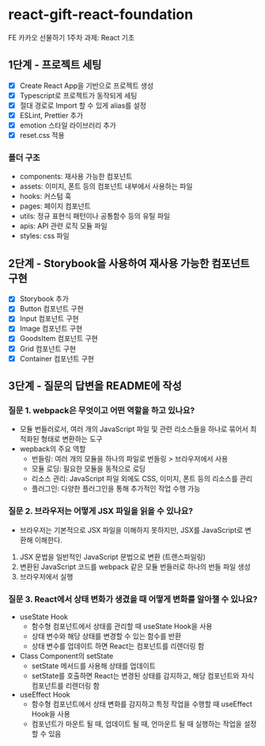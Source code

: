 # react-gift-react-foundation

FE 카카오 선물하기 1주차 과제: React 기초

## 1단계 - 프로젝트 세팅

- [x] Create React App을 기반으로 프로젝트 생성
- [x] Typescript로 프로젝트가 동작되게 세팅
- [x] 절대 경로로 Import 할 수 있게 alias를 설정
- [x] ESLint, Prettier 추가
- [x] emotion 스타일 라이브러리 추가
- [x] reset.css 적용

### 폴더 구조

- components: 재사용 가능한 컴포넌트
- assets: 이미지, 폰트 등의 컴포넌트 내부에서 사용하는 파일
- hooks: 커스텀 훅
- pages: 페이지 컴포넌트
- utils: 정규 표현식 패턴이나 공통함수 등의 유틸 파일
- apis: API 관련 로직 모듈 파일
- styles: css 파일

## 2단계 - Storybook을 사용하여 재사용 가능한 컴포넌트 구현

- [x] Storybook 추가
- [x] Button 컴포넌트 구현
- [x] Input 컴포넌트 구현
- [x] Image 컴포넌트 구현
- [x] GoodsItem 컴포넌트 구현
- [x] Grid 컴포넌트 구현
- [x] Container 컴포넌트 구현

## 3단계 - 질문의 답변을 README에 작성

### 질문 1. webpack은 무엇이고 어떤 역할을 하고 있나요?

- 모듈 번들러로서, 여러 개의 JavaScript 파일 및 관련 리소스들을 하나로 묶어서 최적화된 형태로 변환하는 도구
- wepback의 주요 역할
  - 번들링: 여러 개의 모듈을 하나의 파일로 번들링 > 브라우저에서 사용
  - 모듈 로딩: 필요한 모듈을 동적으로 로딩
  - 리소스 관리: JavaScript 파일 외에도 CSS, 이미지, 폰트 등의 리소스를 관리
  - 플러그인: 다양한 플러그인을 통해 추가적인 작업 수행 가능

### 질문 2. 브라우저는 어떻게 JSX 파일을 읽을 수 있나요?

- 브라우저는 기본적으로 JSX 파일을 이해하지 못하지만, JSX를 JavaScript로 변환해 이해한다.

1. JSX 문법을 일반적인 JavaScript 문법으로 변환 (트랜스파일링)
2. 변환된 JavaScript 코드를 webpack 같은 모듈 번들러로 하나의 번들 파일 생성
3. 브라우저에서 실행

### 질문 3. React에서 상태 변화가 생겼을 때 어떻게 변화를 알아챌 수 있나요?

- useState Hook
  - 함수형 컴포넌트에서 상태를 관리할 때 useState Hook을 사용
  - 상태 변수와 해당 상태를 변경할 수 있는 함수를 반환
  - 상태 변수를 업데이트 하면 React는 컴포넌트를 리렌더링 함
- Class Component의 setState
  - setState 메서드를 사용해 상태를 업데이트
  - setState를 호출하면 React는 변경된 상태를 감지하고, 해당 컴포넌트와 자식 컴포넌트를 리렌더링 함
- useEffect Hook
  - 함수형 컴포넌트에서 상태 변화를 감지하고 특정 작업을 수행할 때 useEffect Hook을 사용
  - 컴포넌트가 마운트 될 때, 업데이트 될 때, 언마운트 될 때 실행하는 작업을 설정할 수 있음
